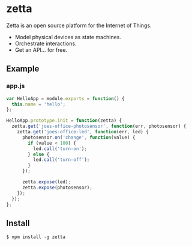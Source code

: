 # zetta

Zetta is an open source platform for the Internet of Things.

* Model physical devices as state machines.
* Orchestrate interactions.
* Get an API... for free.

## Example

### app.js

```javascript
var HelloApp = module.exports = function() {
  this.name = 'hello';
};

HelloApp.prototype.init = function(zetta) {
  zetta.get('joes-office-photosensor', function(err, photosensor) {
    zetta.get('joes-office-led', function(err, led) {
      photosensor.on('change', function(value) {
        if (value < 100) {
          led.call('turn-on');
        } else {
          led.call('turn-off');
        }
      });

      zetta.expose(led);
      zetta.expose(photosensor);
    });
  });
};
```

## Install

```
$ npm install -g zetta
```


